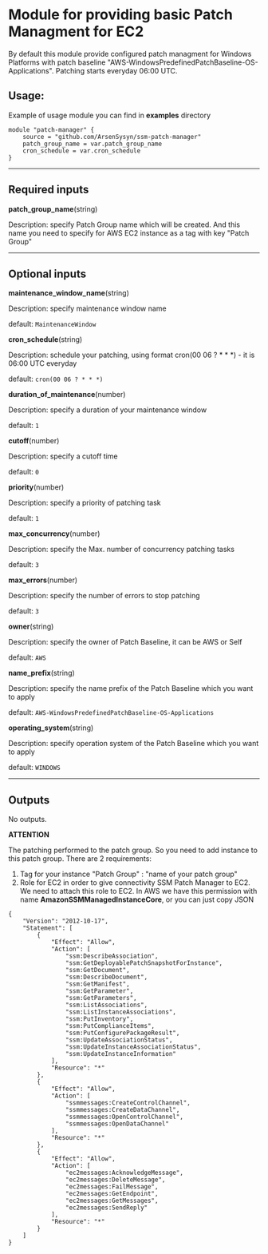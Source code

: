 # Module for providing basic Patch Managment for EC2

By default this module provide configured patch managment for Windows Platforms with patch baseline "AWS-WindowsPredefinedPatchBaseline-OS-Applications". Patching starts everyday 06:00 UTC.

## Usage:

Example of usage module you can find in __examples__ directory
 
```
module "patch-manager" {
    source = "github.com/ArsenSysyn/ssm-patch-manager"
    patch_group_name = var.patch_group_name
    cron_schedule = var.cron_schedule
}
```

---

## Required inputs

__patch_group_name__(string)

Description: specify Patch Group name which will be created. And this name you need to specify for AWS EC2 instance as a tag with key "Patch Group"

---

## Optional inputs

__maintenance_window_name__(string)

Description: specify maintenance window name

default: `MaintenanceWindow`


__cron_schedule__(string)

Description: schedule your patching, using format cron(00 06 ? * * *) - it is 06:00 UTC everyday

default: `cron(00 06 ? * * *)`


__duration_of_maintenance__(number)

Description: specify a duration of your maintenance window

default: `1`


__cutoff__(number)

Description: specify a cutoff time

default: `0`


__priority__(number)

Description: specify a priority of patching task

default: `1`


__max_concurrency__(number)

Description: specify the Max. number of concurrency patching tasks

default: `3`


__max_errors__(number)

Description: specify the number of errors to stop patching

default: `3`


__owner__(string)

Description: specify the owner of Patch Baseline, it can be AWS or Self

default: `AWS`


__name_prefix__(string)

Description: specify the name prefix of the Patch Baseline which you want to apply

default: `AWS-WindowsPredefinedPatchBaseline-OS-Applications`


__operating_system__(string)

Description: specify operation system of the Patch Baseline which you want to apply

default: `WINDOWS`


---

## Outputs

No outputs.


__ATTENTION__

The patching performed to the patch group. So you need to add instance to this patch group. There are 2 requirements:
1. Tag for your instance "Patch Group" : "name of your patch group"
2. Role for EC2 in order to give connectivity SSM Patch Manager to EC2. We need to attach this role to EC2.
In AWS we have this permission with name __AmazonSSMManagedInstanceCore__, or you can just copy JSON
```
{
    "Version": "2012-10-17",
    "Statement": [
        {
            "Effect": "Allow",
            "Action": [
                "ssm:DescribeAssociation",
                "ssm:GetDeployablePatchSnapshotForInstance",
                "ssm:GetDocument",
                "ssm:DescribeDocument",
                "ssm:GetManifest",
                "ssm:GetParameter",
                "ssm:GetParameters",
                "ssm:ListAssociations",
                "ssm:ListInstanceAssociations",
                "ssm:PutInventory",
                "ssm:PutComplianceItems",
                "ssm:PutConfigurePackageResult",
                "ssm:UpdateAssociationStatus",
                "ssm:UpdateInstanceAssociationStatus",
                "ssm:UpdateInstanceInformation"
            ],
            "Resource": "*"
        },
        {
            "Effect": "Allow",
            "Action": [
                "ssmmessages:CreateControlChannel",
                "ssmmessages:CreateDataChannel",
                "ssmmessages:OpenControlChannel",
                "ssmmessages:OpenDataChannel"
            ],
            "Resource": "*"
        },
        {
            "Effect": "Allow",
            "Action": [
                "ec2messages:AcknowledgeMessage",
                "ec2messages:DeleteMessage",
                "ec2messages:FailMessage",
                "ec2messages:GetEndpoint",
                "ec2messages:GetMessages",
                "ec2messages:SendReply"
            ],
            "Resource": "*"
        }
    ]
}
```

